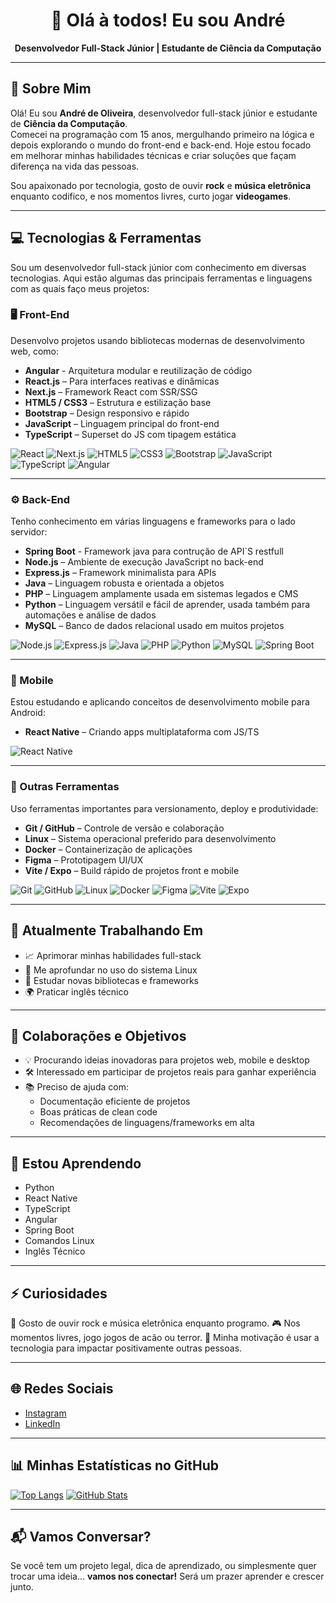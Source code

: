 <div align="center">
      <h1>👋 Olá à todos! Eu sou André</h1>
      <p><strong>Desenvolvedor Full-Stack Júnior | Estudante de Ciência da Computação</strong></p>
</div>

---

## 🚀 Sobre Mim

Olá! Eu sou **André de Oliveira**, desenvolvedor full-stack júnior e estudante de **Ciência da Computação**.  
Comecei na programação com 15 anos, mergulhando primeiro na lógica e depois explorando o mundo do front-end e back-end. Hoje estou focado em melhorar minhas habilidades técnicas e criar soluções que façam diferença na vida das pessoas.

Sou apaixonado por tecnologia, gosto de ouvir **rock** e **música eletrônica** enquanto codifico, e nos momentos livres, curto jogar **videogames**.

---

## 💻 Tecnologias & Ferramentas

Sou um desenvolvedor full-stack júnior com conhecimento em diversas tecnologias. Aqui estão algumas das principais ferramentas e linguagens com as quais faço meus projetos:

### 🖥️ Front-End
 Desenvolvo projetos usando bibliotecas modernas de desenvolvimento web, como:
- **Angular** - Arquitetura modular e reutilização de código
- **React.js** – Para interfaces reativas e dinâmicas
- **Next.js** – Framework React com SSR/SSG
- **HTML5 / CSS3** – Estrutura e estilização base
- **Bootstrap** – Design responsivo e rápido
- **JavaScript** – Linguagem principal do front-end
- **TypeScript** – Superset do JS com tipagem estática

![React](https://img.shields.io/badge/React-2023.svg?style=for-the-badge&logo=react&logoColor=61DAFB)
![Next.js]( https://img.shields.io/badge/Next.js-black?style=for-the-badge&logo=nextdotjs&logoColor=white)
![HTML5]( https://img.shields.io/badge/HTML5-E34F26?style=for-the-badge&logo=html5&logoColor=white)
![CSS3]( https://img.shields.io/badge/CSS3-1572B6?style=for-the-badge&logo=css3&logoColor=white)
![Bootstrap]( https://img.shields.io/badge/Bootstrap-563D7C?style=for-the-badge&logo=bootstrap&logoColor=white)
![JavaScript]( https://img.shields.io/badge/JavaScript-F7DF1E?style=for-the-badge&logo=javascript&logoColor=black)
![TypeScript]( https://img.shields.io/badge/TypeScript-007ACC?style=for-the-badge&logo=typescript&logoColor=white)
![Angular]( https://img.shields.io/badge/Angular-DD0031?style=for-the-badge&logo=angular&logoColor=white)

---

### ⚙️ Back-End
Tenho conhecimento em várias linguagens e frameworks para o lado servidor:
- **Spring Boot** - Framework java para contrução de API`S restfull
- **Node.js** – Ambiente de execução JavaScript no back-end
- **Express.js** – Framework minimalista para APIs
- **Java** – Linguagem robusta e orientada a objetos
- **PHP** – Linguagem amplamente usada em sistemas legados e CMS
- **Python** – Linguagem versátil e fácil de aprender, usada também para automações e análise de dados
- **MySQL** – Banco de dados relacional usado em muitos projetos

![Node.js]( https://img.shields.io/badge/Node.js-43853D?style=for-the-badge&logo=node.js&logoColor=white)
![Express.js]( https://img.shields.io/badge/Express.js-000000?style=for-the-badge&logo=express&logoColor=white)
![Java]( https://img.shields.io/badge/Java-ED8B00?style=for-the-badge&logo=java&logoColor=white)
![PHP]( https://img.shields.io/badge/PHP-777BB4?style=for-the-badge&logo=php&logoColor=white)
![Python]( https://img.shields.io/badge/Python-3776AB?style=for-the-badge&logo=python&logoColor=white)
![MySQL]( https://img.shields.io/badge/MySQL-4479A1?style=for-the-badge&logo=mysql&logoColor=white)
![Spring Boot](_https://img.shields.io/badge/SpringBoot-6DB33F?style=flat-square&logo=Spring&logoColor=white)

---

### 📱 Mobile
Estou estudando e aplicando conceitos de desenvolvimento mobile para Android:
- **React Native** – Criando apps multiplataforma com JS/TS

![React Native]( https://img.shields.io/badge/React_Native-2023.svg?style=for-the-badge&logo=react&logoColor=61DAFB)

---

### 🔧 Outras Ferramentas
Uso ferramentas importantes para versionamento, deploy e produtividade:
- **Git / GitHub** – Controle de versão e colaboração
- **Linux** – Sistema operacional preferido para desenvolvimento
- **Docker** – Containerização de aplicações
- **Figma** – Prototipagem UI/UX
- **Vite / Expo** – Build rápido de projetos front e mobile

![Git]( https://img.shields.io/badge/Git-F05032?style=for-the-badge&logo=git&logoColor=white)
![GitHub]( https://img.shields.io/badge/GitHub-181717?style=for-the-badge&logo=github&logoColor=white)
![Linux]( https://img.shields.io/badge/Linux-FCC624?style=for-the-badge&logo=linux&logoColor=black)
![Docker]( https://img.shields.io/badge/Docker-2496ED?style=for-the-badge&logo=docker&logoColor=white)
![Figma]( https://img.shields.io/badge/Figma-F24E1E?style=for-the-badge&logo=figma&logoColor=white)
![Vite](https://img.shields.io/badge/Vite-646CFF?style=for-the-badge&logo=Vite&logoColor=white)
![Expo](https://img.shields.io/badge/Expo-000020?logo=Expo&logoColor=white)

---

## 🔭 Atualmente Trabalhando Em

- 📈 Aprimorar minhas habilidades full-stack
- 🐧 Me aprofundar no uso do sistema Linux
- 🧩 Estudar novas bibliotecas e frameworks
- 🌍 Praticar inglês técnico

---

## 🤝 Colaborações e Objetivos

- 💡 Procurando ideias inovadoras para projetos web, mobile e desktop
- 🛠️ Interessado em participar de projetos reais para ganhar experiência
- 📚 Preciso de ajuda com:
  - Documentação eficiente de projetos
  - Boas práticas de clean code
  - Recomendações de linguagens/frameworks em alta

---

## 🎯 Estou Aprendendo

- Python
- React Native
- TypeScript
- Angular
- Spring Boot
- Comandos Linux
- Inglês Técnico

---

## ⚡ Curiosidades

🎵 Gosto de ouvir rock e música eletrônica enquanto programo.
🎮 Nos momentos livres, jogo jogos de acão ou terror.
🧠 Minha motivação é usar a tecnologia para impactar positivamente outras pessoas.

---

## 🌐 Redes Sociais

- [Instagram](https://www.instagram.com/andreoliveiramoura06/)
- [LinkedIn](https://www.linkedin.com/in/andreoliveiramoura/)

---

## 📊 Minhas Estatísticas no GitHub

[![Top Langs](https://github-readme-stats.vercel.app/api/top-langs/?username=Andre-Moura-Dev&theme=dark)]( https://github.com/Andre-Moura-Dev )
[![GitHub Stats](https://github-readme-stats.vercel.app/api/?username=Andre-Moura-Dev&theme=dark)]( https://github.com/Andre-Moura-Dev )

---

## 📬 Vamos Conversar?

Se você tem um projeto legal, dica de aprendizado, ou simplesmente quer trocar uma ideia... **vamos nos conectar!** Será um prazer aprender e crescer junto.
